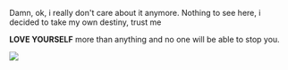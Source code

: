 Damn, ok, i really don't care about it anymore.
Nothing to see here, i decided to take my own destiny, trust me
<p><strong>LOVE YOURSELF</strong> more than anything and no one will be able to stop you.</p>

<img src="https://64.media.tumblr.com/e500f918c7a653132efeada9abb38bf3/5a5d17737e306ae1-82/s2048x3072/ed2e368f3c7a453c925d20e46bf701e33ac5bfcb.gif"></img>
